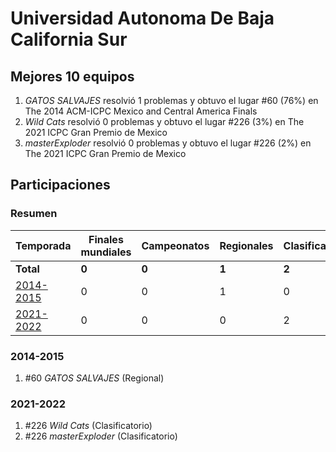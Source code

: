 # Universidad Autonoma De Baja California Sur

## Mejores 10 equipos

1. _GATOS SALVAJES_ resolvió 1 problemas y obtuvo el lugar #60 (76%) en The 2014 ACM-ICPC Mexico and Central America Finals
1. _Wild Cats_ resolvió 0 problemas y obtuvo el lugar #226 (3%) en The 2021 ICPC Gran Premio de Mexico
1. _masterExploder_ resolvió 0 problemas y obtuvo el lugar #226 (2%) en The 2021 ICPC Gran Premio de Mexico

## Participaciones

### Resumen

| Temporada | Finales mundiales | Campeonatos | Regionales | Clasificatorios | Equipos |
| --- | --- | --- | --- | --- | --- |
| **Total** | **0** | **0** | **1** | **2** | **3** |
| [2014-2015](#2014-2015) | 0 | 0 | 1 | 0 | 1 |
| [2021-2022](#2021-2022) | 0 | 0 | 0 | 2 | 2 |

### 2014-2015

1. #60 _GATOS SALVAJES_ (Regional)

### 2021-2022

1. #226 _Wild Cats_ (Clasificatorio)
1. #226 _masterExploder_ (Clasificatorio)



